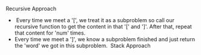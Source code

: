 Recursive Approach
*  Every time we meet a '[', we treat it as a subproblem so call our recursive function to get the content in that '[' and ']'. After that, repeat that content for 'num' times.
* Every time we meet a ']', we know a subproblem finished and just return the 'word' we got in this subproblem.
​
Stack Approach
​